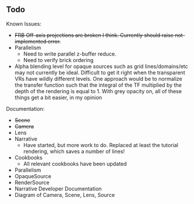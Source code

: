 Todo
----

Known Issues:

* ~~FRB Off-axis projections are broken I think. Currently should raise not-implemented error.~~
* Parallelism
  * Need to write parallel z-buffer reduce.
  * Need to verify brick ordering
* Alpha blending level for opaque sources such as grid lines/domains/etc may
  not currently be ideal. Difficult to get it right when the transparent VRs
  have wildly different levels. One approach would be to normalize the transfer
  function such that the integral of the TF multiplied by the depth of the 
  rendering is equal to 1. With grey opacity on, all of these things get a bit
  easier, in my opinion

Documentation:

* ~~Scene~~
* ~~Camera~~
* Lens
* Narrative
  * Have started, but more work to do. Replaced at least the tutorial
    rendering, which saves a number of lines!
* Cookbooks
  * All relevant cookbooks have been updated
* Parallelism
* OpaqueSource
* RenderSource
* Narrative Developer Documentation
* Diagram of Camera, Scene, Lens, Source
